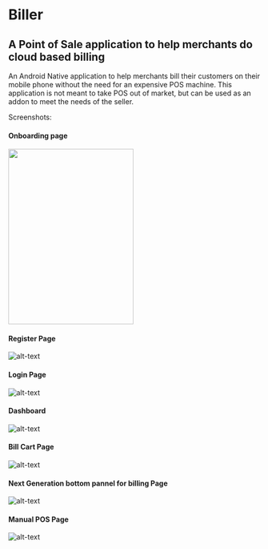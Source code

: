 # Biller 
## A Point of Sale application to help merchants do cloud based billing

An Android Native application to help merchants bill their customers on their mobile phone without the need for an expensive POS machine. This application is not meant to take POS out of market, but can be used as an addon to meet the needs of the seller. 

Screenshots:
#### Onboarding page
<img src="https://www.github.com/vikene/Biller/raw/master/Screenshots/p1.jpg" width="250px" height="350px">

#### Register Page
![alt-text](https://www.github.com/vikene/Biller/raw/master/Screenshots/p2.jpg "Login Page")

#### Login Page
![alt-text](https://www.github.com/vikene/Biller/raw/master/Screenshots/p3.jpg "Register Page")

#### Dashboard
![alt-text](https://www.github.com/vikene/Biller/raw/master/Screenshots/p4.jpg "Dashboard Page")

#### Bill Cart Page
![alt-text](https://www.github.com/vikene/Biller/raw/master/Screenshots/p5.jpg "Wallet Page")

#### Next Generation bottom pannel for billing Page
![alt-text](https://www.github.com/vikene/Biller/raw/master/Screenshots/p6.jpg "User Profile Page")

#### Manual POS Page
![alt-text](https://www.github.com/vikene/Biller/raw/master/Screenshots/p7.jpg "New Transaction Page")